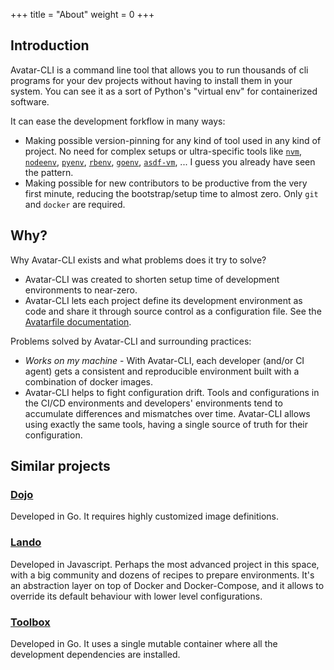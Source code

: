 +++
title = "About"
weight = 0
+++

## Introduction

Avatar-CLI is a command line tool that allows you to run thousands of cli
programs for your dev projects without having to install them in your system.
You can see it as a sort of Python's "virtual env" for containerized software.

It can ease the development forkflow in many ways:
  - Making possible version-pinning for any kind of tool used in any kind of
    project. No need for complex setups or ultra-specific tools like
    [`nvm`](https://github.com/nvm-sh/nvm),
    [`nodeenv`](https://ekalinin.github.io/nodeenv/),
    [`pyenv`](https://github.com/pyenv/pyenv),
    [`rbenv`](https://github.com/rbenv/rbenv),
    [`goenv`](https://github.com/syndbg/goenv),
    [`asdf-vm`](https://asdf-vm.com), ... I guess you already have seen the
    pattern.
  - Making possible for new contributors to be productive from the very first
    minute, reducing the bootstrap/setup time to almost zero. Only `git` and
    `docker` are required.

## Why?

Why Avatar-CLI exists and what problems does it try to solve?

- Avatar-CLI was created to shorten setup time of development environments to
  near-zero.
- Avatar-CLI lets each project define its development environment as code and
  share it through source control as a configuration file. See the
  [Avatarfile documentation](/documentation/avatarfile/).

Problems solved by Avatar-CLI and surrounding practices:

- *Works on my machine* - With Avatar-CLI, each developer (and/or CI agent) gets
  a consistent and reproducible environment built with a combination of docker
  images.
- Avatar-CLI helps to fight configuration drift. Tools and configurations in the
  CI/CD environments and developers' environments tend to accumulate differences
  and mismatches over time. Avatar-CLI allows using exactly the same tools,
  having a single source of truth for their configuration.

## Similar projects

### [Dojo](https://github.com/kudulab/dojo)

Developed in Go. It requires highly customized image definitions.

### [Lando](https://lando.dev/)

Developed in Javascript. Perhaps the most advanced project in this space, with
a big community and dozens of recipes to prepare environments. It's an
abstraction layer on top of Docker and Docker-Compose, and it allows to override
its default behaviour with lower level configurations.

### [Toolbox](https://github.com/containers/toolbox)

Developed in Go. It uses a single mutable container where all the development
dependencies are installed.
